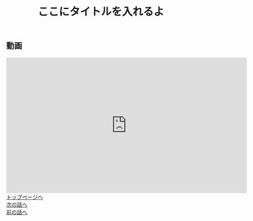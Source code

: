 <!DOCTYPE html>
<html lang="ja">
<head>
    <meta charset="UTF-8">
    <meta name="viewport" content="width=device-width, initial-scale=1.0">
    <title>ここにタイトルを入れるよ</title>
    <link rel="stylesheet" href="style.css">
</head>
<body>
    <header>
        <h1>ここにタイトルを入れるよ</h1>
    </header>
    <main>
        <section>
            <h2>動画</h2>
            <!-- 動画埋め込み -->
            <iframe 
    src="https://vimeo.com/1074971168" 
    width="640" 
    height="360" 
    frameborder="0" 
    allow="autoplay; fullscreen" 
    allowfullscreen>
  </iframe>
        </section>
        <section>
            <!-- トップページへのボタン -->
            <a href="https://nmi-creators.github.io/index.html/" class="button">トップページへ</a>
        </section>
        <section>
            <!-- 次の話へのボタン -->
            <a href="ここに次の話のURL" class="button">次の話へ</a>
        </section>
        <section>
            <!-- 前の話へのボタン -->
            <a href="ここに前の話のURL" class="button">前の話へ</a>
        </section>
    </main>
</body>
</html>
